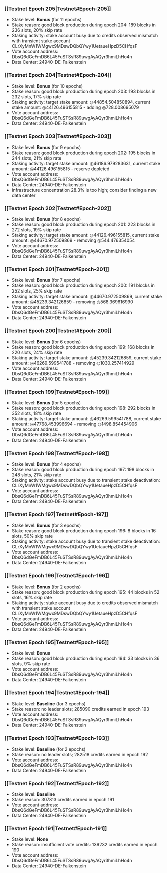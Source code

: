 ### [[Testnet Epoch 205|Testnet#Epoch-205]]
* Stake level: **Bonus** (for 11 epochs)
* Stake reason: good block production during epoch 204: 189 blocks in 236 slots, 20% skip rate
* Staking activity: stake account busy due to credits observed mismatch with transient stake account CLrXyMnW1WMgwx9MDswDQbQYwy1UetaueHpzD5CHfqsF
* Vote account address: DbsQ6dGeFmDB6L45FuSTSsR89uwgAyAQyr3hmiLhHo4n
* Data Center: 24940-DE-Falkenstein
### [[Testnet Epoch 204|Testnet#Epoch-204]]
* Stake level: **Bonus** (for 10 epochs)
* Stake reason: good block production during epoch 203: 193 blocks in 232 slots, 17% skip rate
* Staking activity: target stake amount: ◎44854.504850894, current stake amount: ◎44126.496155815 - adding ◎728.008695079
* Vote account address: DbsQ6dGeFmDB6L45FuSTSsR89uwgAyAQyr3hmiLhHo4n
* Data Center: 24940-DE-Falkenstein
### [[Testnet Epoch 203|Testnet#Epoch-203]]
* Stake level: **Bonus** (for 9 epochs)
* Stake reason: good block production during epoch 202: 195 blocks in 244 slots, 21% skip rate
* Staking activity: target stake amount: ◎46186.979283631, current stake amount: ◎44126.496155815 - reserve depleted
* Vote account address: DbsQ6dGeFmDB6L45FuSTSsR89uwgAyAQyr3hmiLhHo4n
* Data Center: 24940-DE-Falkenstein
* infrastructure concentration 28.3% is too high; consider finding a new data center
### [[Testnet Epoch 202|Testnet#Epoch-202]]
* Stake level: **Bonus** (for 8 epochs)
* Stake reason: good block production during epoch 201: 223 blocks in 272 slots, 19% skip rate
* Staking activity: target stake amount: ◎44126.496155815, current stake amount: ◎44670.972509869 - removing ◎544.476354054
* Vote account address: DbsQ6dGeFmDB6L45FuSTSsR89uwgAyAQyr3hmiLhHo4n
* Data Center: 24940-DE-Falkenstein
### [[Testnet Epoch 201|Testnet#Epoch-201]]
* Stake level: **Bonus** (for 7 epochs)
* Stake reason: good block production during epoch 200: 191 blocks in 252 slots, 25% skip rate
* Staking activity: target stake amount: ◎44670.972509869, current stake amount: ◎45239.342126859 - removing ◎568.369616990
* Vote account address: DbsQ6dGeFmDB6L45FuSTSsR89uwgAyAQyr3hmiLhHo4n
* Data Center: 24940-DE-Falkenstein
### [[Testnet Epoch 200|Testnet#Epoch-200]]
* Stake level: **Bonus** (for 6 epochs)
* Stake reason: good block production during epoch 199: 168 blocks in 220 slots, 24% skip rate
* Staking activity: target stake amount: ◎45239.342126859, current stake amount: ◎46269.599541788 - removing ◎1030.257414929
* Vote account address: DbsQ6dGeFmDB6L45FuSTSsR89uwgAyAQyr3hmiLhHo4n
* Data Center: 24940-DE-Falkenstein
### [[Testnet Epoch 199|Testnet#Epoch-199]]
* Stake level: **Bonus** (for 5 epochs)
* Stake reason: good block production during epoch 198: 292 blocks in 352 slots, 18% skip rate
* Staking activity: target stake amount: ◎46269.599541788, current stake amount: ◎47768.453996694 - removing ◎1498.854454906
* Vote account address: DbsQ6dGeFmDB6L45FuSTSsR89uwgAyAQyr3hmiLhHo4n
* Data Center: 24940-DE-Falkenstein
### [[Testnet Epoch 198|Testnet#Epoch-198]]
* Stake level: **Bonus** (for 4 epochs)
* Stake reason: good block production during epoch 197: 198 blocks in 248 slots, 21% skip rate
* Staking activity: stake account busy due to transient stake deactivation: CLrXyMnW1WMgwx9MDswDQbQYwy1UetaueHpzD5CHfqsF
* Vote account address: DbsQ6dGeFmDB6L45FuSTSsR89uwgAyAQyr3hmiLhHo4n
* Data Center: 24940-DE-Falkenstein
### [[Testnet Epoch 197|Testnet#Epoch-197]]
* Stake level: **Bonus** (for 3 epochs)
* Stake reason: good block production during epoch 196: 8 blocks in 16 slots, 50% skip rate
* Staking activity: stake account busy due to transient stake deactivation: CLrXyMnW1WMgwx9MDswDQbQYwy1UetaueHpzD5CHfqsF
* Vote account address: DbsQ6dGeFmDB6L45FuSTSsR89uwgAyAQyr3hmiLhHo4n
* Data Center: 24940-DE-Falkenstein
### [[Testnet Epoch 196|Testnet#Epoch-196]]
* Stake level: **Bonus** (for 2 epochs)
* Stake reason: good block production during epoch 195: 44 blocks in 52 slots, 16% skip rate
* Staking activity: stake account busy due to credits observed mismatch with transient stake account CLrXyMnW1WMgwx9MDswDQbQYwy1UetaueHpzD5CHfqsF
* Vote account address: DbsQ6dGeFmDB6L45FuSTSsR89uwgAyAQyr3hmiLhHo4n
* Data Center: 24940-DE-Falkenstein
### [[Testnet Epoch 195|Testnet#Epoch-195]]
* Stake level: **Bonus**
* Stake reason: good block production during epoch 194: 33 blocks in 36 slots, 9% skip rate
* Vote account address: DbsQ6dGeFmDB6L45FuSTSsR89uwgAyAQyr3hmiLhHo4n
* Data Center: 24940-DE-Falkenstein
### [[Testnet Epoch 194|Testnet#Epoch-194]]
* Stake level: **Baseline** (for 3 epochs)
* Stake reason: no leader slots; 285090 credits earned in epoch 193
* Vote account address: DbsQ6dGeFmDB6L45FuSTSsR89uwgAyAQyr3hmiLhHo4n
* Data Center: 24940-DE-Falkenstein
### [[Testnet Epoch 193|Testnet#Epoch-193]]
* Stake level: **Baseline** (for 2 epochs)
* Stake reason: no leader slots; 282518 credits earned in epoch 192
* Vote account address: DbsQ6dGeFmDB6L45FuSTSsR89uwgAyAQyr3hmiLhHo4n
* Data Center: 24940-DE-Falkenstein
### [[Testnet Epoch 192|Testnet#Epoch-192]]
* Stake level: **Baseline**
* Stake reason: 307813 credits earned in epoch 191
* Vote account address: DbsQ6dGeFmDB6L45FuSTSsR89uwgAyAQyr3hmiLhHo4n
* Data Center: 24940-DE-Falkenstein
### [[Testnet Epoch 191|Testnet#Epoch-191]]
* Stake level: **None**
* Stake reason: insufficient vote credits: 139232 credits earned in epoch 190
* Vote account address: DbsQ6dGeFmDB6L45FuSTSsR89uwgAyAQyr3hmiLhHo4n
* Data Center: 24940-DE-Falkenstein